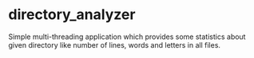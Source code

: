 # directory_analyzer
Simple multi-threading application which provides some statistics about given directory like number of lines, words and letters in all files.
